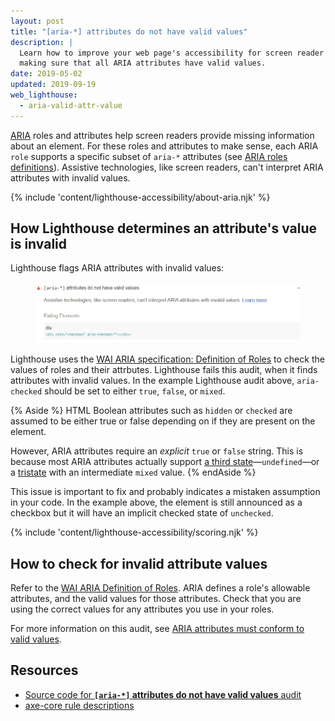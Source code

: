 ```yaml
---
layout: post
title: "[aria-*] attributes do not have valid values"
description: |
  Learn how to improve your web page's accessibility for screen reader users by
  making sure that all ARIA attributes have valid values.
date: 2019-05-02
updated: 2019-09-19
web_lighthouse:
  - aria-valid-attr-value
---
```


[ARIA](https://www.w3.org/TR/wai-aria-1.1/#role_definitions)
roles and attributes help screen readers
provide missing information about an element.
For these roles and attributes to make sense,
each ARIA `role` supports a specific subset of `aria-*` attributes
(see [ARIA roles definitions](https://www.w3.org/TR/wai-aria-1.1/#role_definitions)).
Assistive technologies, like screen readers,
can't interpret ARIA attributes with invalid values.

{% include 'content/lighthouse-accessibility/about-aria.njk' %}

## How Lighthouse determines an attribute's value is invalid

Lighthouse flags ARIA attributes with invalid values:

<figure class="w-figure">
  <img class="w-screenshot" src="aria-valid-attr-value.png" alt="Lighthouse audit showing aria-checked without the value 'true'">
</figure>

Lighthouse uses the
[WAI ARIA specification: Definition of Roles](https://www.w3.org/TR/wai-aria-1.1/#role_definitions)
to check the values of roles and their attrbutes.
Lighthouse fails this audit,
when it finds attributes with invalid values.
In the example Lighthouse audit above,
`aria-checked` should be set to either `true`, `false`, or `mixed`.

{% Aside %}
HTML Boolean attributes such as `hidden` or `checked` are assumed to be either
true or false depending on if they are present on the element.

However, ARIA attributes require an _explicit_ `true` or `false` string.
This is because most ARIA attributes actually support [a third state](https://www.w3.org/TR/wai-aria-1.1/#valuetype_true-false-undefined)—`undefined`—or a [tristate](https://www.w3.org/TR/wai-aria-1.1/#valuetype_tristate)
with an intermediate `mixed` value.
{% endAside %}

This issue is important to fix and
probably indicates a mistaken assumption in your code. In the example above, the
element is still announced as a checkbox but it will have an implicit
checked state of `unchecked`.

{% include 'content/lighthouse-accessibility/scoring.njk' %}

## How to check for invalid attribute values

Refer to the [WAI ARIA Definition of Roles](https://www.w3.org/TR/wai-aria-1.1/#role_definitions).
ARIA defines a role's allowable attributes, and the valid values for those attributes.
Check that you are using the correct values for any attributes you use in your roles.

For more information on this audit,
see [ARIA attributes must conform to valid values](https://dequeuniversity.com/rules/axe/3.3/aria-valid-attr-value).

## Resources

- [Source code for **`[aria-*]` attributes do not have valid values** audit](https://github.com/GoogleChrome/lighthouse/blob/master/lighthouse-core/audits/accessibility/aria-valid-attr-value.js)
- [axe-core rule descriptions](https://github.com/dequelabs/axe-core/blob/develop/doc/rule-descriptions.md)
